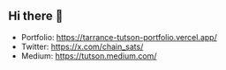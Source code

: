 ## Hi there 👋

- Portfolio: https://tarrance-tutson-portfolio.vercel.app/
- Twitter: https://x.com/chain_sats/
- Medium: https://tutson.medium.com/
